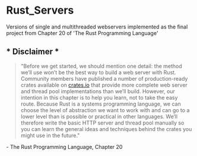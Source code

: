 # Rust_Servers
Versions of single and multithreaded webservers implemented as the final project from Chapter 20 of 'The Rust Programming Language'

## * Disclaimer *
> "Before we get started, we should mention one detail: the method we’ll use won’t be the best way to build a web server with Rust. Community members have published a number of production-ready crates available on [crates.io](https://crates.io/) that provide more complete web server and thread pool implementations than we’ll build. However, our intention in this chapter is to help you learn, not to take the easy route. Because Rust is a systems programming language, we can choose the level of abstraction we want to work with and can go to a lower level than is possible or practical in other languages. We’ll therefore write the basic HTTP server and thread pool manually so you can learn the general ideas and techniques behind the crates you might use in the future." 

\- The Rust Programming Language, Chapter 20

